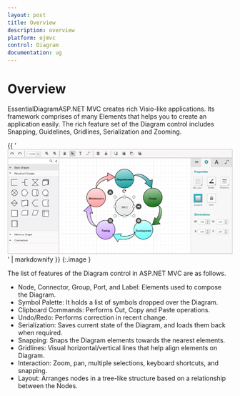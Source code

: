```yaml
---
layout: post
title: Overview
description: overview
platform: ejmvc
control: Diagram
documentation: ug
---
```


# Overview

EssentialDiagramASP.NET MVC creates rich Visio-like applications. Its framework comprises of many Elements that helps you to create an application easily. The rich feature set of the Diagram control includes Snapping, Guidelines, Gridlines, Serialization and Zooming.



{{ '![](Overview_images/Overview_img1.png)' | markdownify }}
{:.image }


The list of features of the Diagram control in ASP.NET MVC are as follows.

* Node, Connector, Group, Port, and Label: Elements used to compose the Diagram.
* Symbol Palette: It holds a list of symbols dropped over the Diagram.
* Clipboard Commands: Performs Cut, Copy and Paste operations.
* Undo/Redo: Performs correction in recent change.
* Serialization: Saves current state of the Diagram, and loads them back when required.
* Snapping: Snaps the Diagram elements towards the nearest elements.
* Gridlines: Visual horizontal/vertical lines that help align elements on Diagram.
* Interaction: Zoom, pan, multiple selections, keyboard shortcuts, and snapping.
* Layout: Arranges nodes in a tree-like structure based on a relationship between the Nodes.
